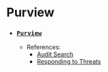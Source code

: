 # Purview
- ### [`Purview`](./Purview)
    - References:
        - [Audit Search](https://learn.microsoft.com/en-us/training/modules/purview-audit-search-investigate/)
        - [Responding to Threats](https://learn.microsoft.com/en-us/training/modules/purview-protect-sensitive-data/manage-respond-alerts-threats?ns-enrollment-type=learningpath&ns-enrollment-id=learn.wwl.purview-implement-information-protection)
